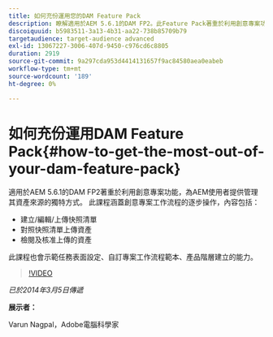 ```yaml
---
title: 如何充份運用您的DAM Feature Pack
description: 瞭解適用於AEM 5.6.1的DAM FP2。此Feature Pack著重於利用創意專案功能，以獨特的方式管理資產來源。 課程涵蓋創意專案工作流程的逐步運作，包括建立、編輯和上傳快照清單，以及對照快照清單上傳資產。 它也包括檢閱和核准上傳的資產。您還能學習任務表面設定、自訂專案工作流程範本和產品階層建立的能力。
discoiquuid: b5983511-3a13-4b31-aa22-738b85709b79
targetaudience: target-audience advanced
exl-id: 13067227-3006-407d-9450-c976cd6c8805
duration: 2919
source-git-commit: 9a297cda953d4414131657f9ac84580aea0eabeb
workflow-type: tm+mt
source-wordcount: '189'
ht-degree: 0%

---
```


# 如何充份運用DAM Feature Pack{#how-to-get-the-most-out-of-your-dam-feature-pack}

適用於AEM 5.6.1的DAM FP2著重於利用創意專案功能，為AEM使用者提供管理其資產來源的獨特方式。 此課程涵蓋創意專案工作流程的逐步操作，內容包括：

* 建立/編輯/上傳快照清單
* 對照快照清單上傳資產
* 檢閱及核准上傳的資產

此課程也會示範任務表面設定、自訂專案工作流程範本、產品階層建立的能力。

>[!VIDEO](https://video.tv.adobe.com/v/19523/?quality=9)

*已於2014年3月5日傳遞*

**展示者：**

Varun Nagpal，Adobe電腦科學家

<!--
[Get back to the Overview](https://helpx.adobe.com/experience-manager/kt/eseminars/gems/aem-index.html)
-->
